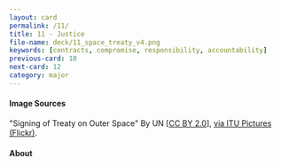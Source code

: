 ```yaml
---
layout: card
permalink: /11/
title: 11 - Justice
file-name: deck/11_space_treaty_v4.png
keywords: [contracts, compromise, responsibility, accountability]
previous-card: 10
next-card: 12
category: major
---
```


#### Image Sources
"Signing of Treaty on Outer Space" By UN [[CC BY 2.0](https://creativecommons.org/licenses/by/2.0/)], [via ITU Pictures (Flickr)](https://www.flickr.com/photos/itupictures/16661050412/in/photostream/).

#### About
